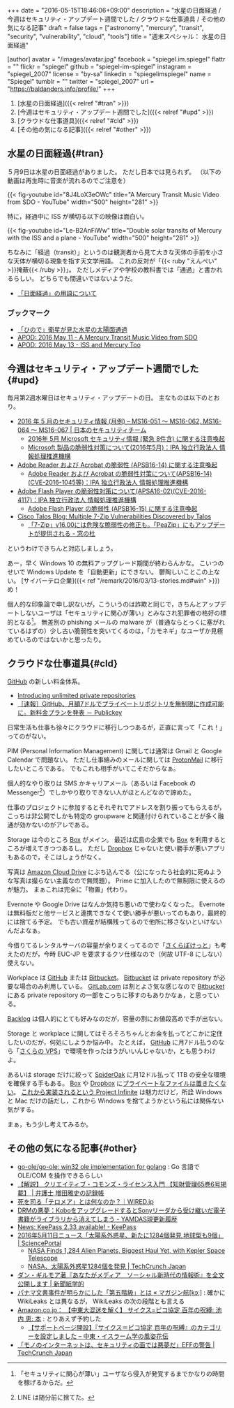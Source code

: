 +++
date = "2016-05-15T18:46:06+09:00"
description = "水星の日面経過 / 今週はセキュリティ・アップデート週間でした / クラウドな仕事道具 / その他の気になる記事"
draft = false
tags = ["astronomy", "mercury", "transit", "security", "vulnerability", "cloud", "tools"]
title = "週末スペシャル： 水星の日面経過"

[author]
  avatar = "/images/avatar.jpg"
  facebook = "spiegel.im.spiegel"
  flattr = ""
  flickr = "spiegel"
  github = "spiegel-im-spiegel"
  instagram = "spiegel_2007"
  license = "by-sa"
  linkedin = "spiegelimspiegel"
  name = "Spiegel"
  tumblr = ""
  twitter = "spiegel_2007"
  url = "https://baldanders.info/profile/"
+++

1. [水星の日面経過]({{< relref "#tran" >}})
1. [今週はセキュリティ・アップデート週間でした]({{< relref "#upd" >}})
1. [クラウドな仕事道具]({{< relref "#cld" >}})
1. [その他の気になる記事]({{< relref "#other" >}})

## 水星の日面経過{#tran}

５月9日は水星の日面経過がありました。
ただし日本では見られず。
（以下の動画は再生時に音楽が流れるのでご注意を）

{{< fig-youtube id="8J4LoX3eOWc" title="A Mercury Transit Music Video from SDO - YouTube" width="500" height="281" >}}

特に，経過中に ISS が横切る以下の映像は面白い。

{{< fig-youtube id="Le-B2AnFiWw" title="Double solar transits of Mercury with the ISS and a plane - YouTube" width="500" height="281" >}}

ちなみに「経過（transit）」というのは観測者から見て大きな天体の手前を小さな天体が横切る現象を指す天文学用語。
これの反対が「{{< ruby "えんぺい" >}}掩蔽{{< /ruby >}}」。
ただしメディアや学校の教科書では「通過」と書かれるらしい。
どちらでも間違いではないようだ。

- [「日面経過」の用語について](http://optik2.mtk.nao.ac.jp/~somamt/notes/transit.htm)

### ブックマーク

- [「ひので」衛星が見た水星の太陽面通過](http://hinode.nao.ac.jp/news/160509MercuryTransit/)
- [APOD: 2016 May 11 - A Mercury Transit Music Video from SDO](http://apod.nasa.gov/apod/ap160511.html)
- [APOD: 2016 May 13 - ISS and Mercury Too](http://apod.nasa.gov/apod/ap160513.html)

## 今週はセキュリティ・アップデート週間でした{#upd}

毎月第2週水曜日はセキュリティ・アップデートの日。
主なものは以下のとおり。

- [2016 年 5 月のセキュリティ情報 (月例) – MS16-051 ～ MS16-062, MS16-064 ～ MS16-067 | 日本のセキュリティチーム](https://blogs.technet.microsoft.com/jpsecurity/2016/05/11/201605-security-bulletin/)
    - [2016年 5月 Microsoft セキュリティ情報 (緊急 8件含) に関する注意喚起](https://www.jpcert.or.jp/at/2016/at160022.html)
    - [Microsoft 製品の脆弱性対策について(2016年5月)：IPA 独立行政法人 情報処理推進機構](http://www.ipa.go.jp/security/ciadr/vul/20160511-ms.html)
- [Adobe Reader および Acrobat の脆弱性 (APSB16-14) に関する注意喚起](https://www.jpcert.or.jp/at/2016/at160023.html)
    - [Adobe Reader および Acrobat の脆弱性対策について(APSB16-14)(CVE-2016-1045等)：IPA 独立行政法人 情報処理推進機構](http://www.ipa.go.jp/security/ciadr/vul/20160511-adobereader.html)
- [Adobe Flash Player の脆弱性対策について(APSA16-02)(CVE-2016-4117)：IPA 独立行政法人 情報処理推進機構](http://www.ipa.go.jp/security/ciadr/vul/20160511-adobeflashplayer.html)
    - [Adobe Flash Player の脆弱性 (APSB16-15) に関する注意喚起](https://www.jpcert.or.jp/at/2016/at160024.html)
- [Cisco Talos Blog: Multiple 7-Zip Vulnerabilities Discovered by Talos](http://blog.talosintel.com/2016/05/multiple-7-zip-vulnerabilities.html)
    - [「7-Zip」v16.00には危険な脆弱性の修正も。「PeaZip」にもアップデートが提供される - 窓の杜](http://www.forest.impress.co.jp/docs/news/20160513_757356.html)

というわけできちんと対応しましょう。

あー，早く Windows 10 の無料アップグレード期間が終わらんかな。
こいつのせいで Windows Update を「自動更新」にできない。
鬱陶しいことこの上ない。
[サイバーテロ企業]({{< ref "/remark/2016/03/13-stories.md#win" >}})め！

個人的な印象論で申し訳ないが，こういうのは詐欺と同じで，きちんとアップデートしないユーザは「セキュリティに関心が薄い」とみなされ犯罪者の格好の標的となる[^s]。
無差別の phishing メールの malware が（普通ならとっくに塞がれているはずの）少し古い脆弱性を突いてくるのは，「カモネギ」なユーザか見極めているのではないかと思ったり。

[^s]: 「セキュリティに関心が薄い」ユーザなら侵入が発覚するまでかなりの時間を稼げるからだ。

## クラウドな仕事道具{#cld}

[GitHub] の新しい料金体系。

- [Introducing unlimited private repositories](https://github.com/blog/2164-introducing-unlimited-private-repositories)
- [［速報］GitHub、月額7ドルでプライベートリポジトリを無制限に作成可能に。新料金プランを発表 － Publickey](http://www.publickey1.jp/blog/16/github7.html)

日常生活も仕事も徐々にクラウドに移行しつつあるが，正直に言って「これ！」ってのがない。

PIM (Personal Information Management) に関しては通常は Gmail と Google Calendar で問題ない。
ただし仕事絡みのメールに関しては [ProtonMail](https://protonmail.com/ "Secure email: ProtonMail is free encrypted email.") に移行したいところである。
でもこれも相手がいてこそだからなぁ。

個人的なやり取りは SMS かキャリアメール（あるいは Facebook の Messenger[^l]）でしかやり取りできない人がほとんどなので諦めた。

[^l]: LINE は随分前に捨てた。

仕事のプロジェクトに参加するとそれぞれでアドレスを割り振ってもらえるが，こっちは非公開でしかも特定の groupware と関連付けられていることが多く融通が効かないのがアレである。

Storage は今のところ [Box](https://www.box.com/) がメイン。
最近は広島の企業でも [Box](https://www.box.com/) を利用するところが増えてきつつあるし。
ただし [Dropbox](https://www.dropbox.com/) じゃないと使い勝手が悪いアプリもあるので，そこはしょうがなく。

写真は [Amazon Cloud Drive](https://www.amazon.co.jp/gp/feature.html?docId=3077664656) にぶち込んでる（公になったら社会的に死ぬような写真は撮らない主義なので無問題）。
Prime に加入したので無制限に使えるのが魅力。
まぁこれは完全に「物置」代わり。

Evernote や Google Drive はなんか気持ち悪いので使わなくなった。
Evernote は無料版だと他サービスと連携できなくて使い勝手が悪いってのもあり，最終的には捨てる予定。
でも古い資産が結構残ってるので他所に移さないといけないんだよなぁ。

今借りてるレンタルサーバの容量が余りまくってるので「[さくらぽけっと](https://www.sakura.ad.jp/press/2015/0312_sakurapocket/ "さくらインターネット、さくらのレンタルサーバをオンラインストレージとして使えるスマートフォンアプリ「さくらぽけっと」をiOS／Androidで提供開始")」も考えたのだが，今時 EUC-JP を要求するクソ仕様なので（何故 UTF-8 にしない）使えない。

Workplace は [GitHub] または [Bitbucket]。
[Bitbucket] は private repository が必要な場合のみ利用している。
[GitLab.com](https://gitlab.com/ "Code, test, and deploy together with GitLab open source git repo management software | GitLab") は割とよさ気な感じなので [Bitbucket] にある private repository の一部をこっちに移すのもありかなぁ，と思っている。

[Backlog](http://www.backlog.jp/) は個人的にとても好みなのだが，容量の割にお値段高めで手が出ない。

Storage と workplace に関してはそろそろちゃんとお金を払ってどこかに定住したいのだが，何処にしようか悩み中。
たとえば， [GitHub] に月7ドル払うのなら「[さくらの VPS](http://vps.sakura.ad.jp/ "VPS（仮想専用サーバー）｜さくらインターネット - 無料お試し実施中")」で環境を作ったほうがいいんじゃないか，とも思うわけよ。

あるいは storage だけに絞って [SpiderOak](https://spideroak.com/) に月12ドル払って 1TB の安全な環境を確保する手もある。
[Box](https://www.box.com/) や [Dropbox](https://www.dropbox.com/) に[プライベートなファイルは置きたくない](http://jp.techcrunch.com/2014/10/13/20141011edward-snowden-new-yorker-festival/ "スノーデンのプライバシーに関する助言：Dropboxは捨てろ、FacebookとGoogleには近づくな | TechCrunch Japan")。
[これから実装されるという Project Infinite](http://www.publickey1.jp/blog/16/dropboxproject_infinite.html "Dropbox、クラウドとのファイル同期をファイルへのアクセス時にオンデマンド実行してくれる「Project Infinite」プレビュー、チームのファイル共有向け － Publickey") は魅力だけど，所詮 Windows と Mac だけの話だし，これから Windows を捨てようかという私には関係ない気がする。

まぁ，もう少し考えてみるか。

## その他の気になる記事{#other}

- [go-ole/go-ole: win32 ole implementation for golang](https://github.com/go-ole/go-ole) : Go 言語で OLE/COM を操作できるらしい
- [【解説】 クリエイティブ・コモンズ・ライセンス入門 【知財管理65巻6号掲載】 | 弁護士 増田雅史の記録帳](https://masudalaw.wordpress.com/2016/05/06/ccl-basics/)
- [死を司る「テロメア」とは何なのか？｜WIRED.jp](http://wired.jp/2016/05/08/about-telomere/)
- [DRMの悪夢：KoboをアップグレードするとSonyリーダから受け継いだ電子書籍がライブラリから消えてしまう - YAMDAS現更新履歴](http://d.hatena.ne.jp/yomoyomo/20160508/drmnightmare)
- [News: KeePass 2.33 available! - KeePass](http://keepass.info/news/n160507_2.33.html)
- [2016年5月11日ニュース「太陽系外惑星、新たに1284個発見 地球型も9個」 | SciencePortal](http://scienceportal.jst.go.jp/news/newsflash_review/newsflash/2016/05/20160511_02.html)
    - [NASA Finds 1,284 Alien Planets, Biggest Haul Yet, with Kepler Space Telescope](http://www.space.com/32850-nasa-kepler-telescope-finds-1284-alien-planets.html)
    - [NASA、太陽系外惑星1284個を発見 | TechCrunch Japan](http://jp.techcrunch.com/2016/05/13/20160512astronomers-announce-largest-batch-of-new-planets-ever-discovered/)
- [ダン・ギルモア著『あなたがメディア　ソーシャル新時代の情報術』を全文公開します | 新聞紙学的](https://kaztaira.wordpress.com/2016/05/12/%E3%83%80%E3%83%B3%E3%83%BB%E3%82%AE%E3%83%AB%E3%83%A2%E3%82%A2%E8%91%97%E3%80%8E%E3%81%82%E3%81%AA%E3%81%9F%E3%81%8C%E3%83%A1%E3%83%87%E3%82%A3%E3%82%A2%E3%80%80%E3%82%BD%E3%83%BC%E3%82%B7%E3%83%A3/)
- [パナマ文書事件が明らかにした「第五階級」とは « マガジン航[kɔː]](http://magazine-k.jp/2016/05/13/panama-papers-and-fifth-estate/) : 確かに WikiLeaks とは異なるが， WikiLeaks の次の段階とも言える
- [Amazon.co.jp： 【中東大混迷を解く】 サイクス=ピコ協定 百年の呪縛: 池内 恵: 本](https://www.amazon.co.jp/exec/obidos/ASIN/4106037866/baldandersinf-22/) : とりあえず予約した
    - [【サポートページ開設】『サイクス＝ピコ協定 百年の呪縛』のカテゴリーを設定しました – 中東・イスラーム学の風姿花伝](http://ikeuchisatoshi.com/%E3%80%90%E3%82%B5%E3%83%9D%E3%83%BC%E3%83%88%E3%83%9A%E3%83%BC%E3%82%B8%E9%96%8B%E8%A8%AD%E3%80%91%E3%80%8E%E3%82%B5%E3%82%A4%E3%82%AF%E3%82%B9%EF%BC%9D%E3%83%94%E3%82%B3%E5%8D%94%E5%AE%9A-%E7%99%BE/)
- [「モノのインターネットは、セキュリティの面では悪夢だ」EFFの警告 | TechCrunch Japan](http://jp.techcrunch.com/2016/05/12/20160509the-internet-of-things-is-security-nightmare-warns-eff/)

[Box]: https://www.box.com/
[GitHub]: https://github.com/
[Bitbucket]: https://bitbucket.org/ "Bitbucket — The Git solution for professional teams"